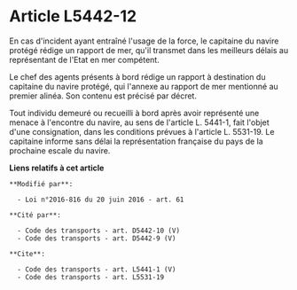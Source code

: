 # Article L5442-12

En cas d'incident ayant entraîné l'usage de la force, le capitaine du navire protégé rédige un rapport de mer, qu'il transmet
dans les meilleurs délais au représentant de l'Etat en mer compétent. 

Le chef des agents présents à bord rédige un rapport à destination du capitaine du navire protégé, qui l'annexe au rapport de
mer mentionné au premier alinéa. Son contenu est précisé par décret. 

Tout individu demeuré ou recueilli à bord après avoir représenté une menace à l'encontre du navire, au sens de l'article L.
5441-1, fait l'objet d'une consignation, dans les conditions prévues à l'article L. 5531-19. Le capitaine informe sans délai
la représentation française du pays de la prochaine escale du navire.

**Liens relatifs à cet article**

	**Modifié par**:

	  - Loi n°2016-816 du 20 juin 2016 - art. 61

	**Cité par**:

	  - Code des transports - art. D5442-10 (V)
	  - Code des transports - art. D5442-9 (V)

	**Cite**:

	  - Code des transports - art. L5441-1 (V)
	  - Code des transports - art. L5531-19

